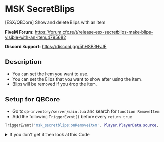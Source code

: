 # MSK SecretBlips
[ESX/QBCore] Show and delete Blips with an item

**FiveM Forum:** https://forum.cfx.re/t/release-esx-secretblips-make-blips-visible-with-an-item/4795682

**Discord Support:** https://discord.gg/5hHSBRHvJE

## Description
* You can set the Item you want to use.
* You can set the Blips that you want to show after using the item.
* Blips will be removed if you drop the item.

## Setup for QBCore
* Go to `qb-inventory/server/main.lua` and search for `function RemoveItem`
* Add the following `TriggerEvent()` before every `return true`
```lua
TriggerEvent('msk_secretblips:onRemoveItem', Player.PlayerData.source, item, amount)
```
<details>
<summary>If you don't get it then look at this Code</summary>
```lua
local function RemoveItem(source, item, amount, slot)
	local Player = QBCore.Functions.GetPlayer(source)

	if not Player then return false end

	amount = tonumber(amount) or 1
	slot = tonumber(slot)

	if slot then
		if Player.PlayerData.items[slot].amount > amount then
			Player.PlayerData.items[slot].amount = Player.PlayerData.items[slot].amount - amount
			Player.Functions.SetPlayerData("items", Player.PlayerData.items)

			if not Player.Offline then
				TriggerEvent('qb-log:server:CreateLog', 'playerinventory', 'RemoveItem', 'red', '**' .. GetPlayerName(source) .. ' (citizenid: ' .. Player.PlayerData.citizenid .. ' | id: ' .. source .. ')** lost item: [slot:' .. slot .. '], itemname: ' .. Player.PlayerData.items[slot].name .. ', removed amount: ' .. amount .. ', new total amount: ' .. Player.PlayerData.items[slot].amount)
			end
			
			TriggerEvent('msk_secretblips:onRemoveItem', Player.PlayerData.source, item, amount)
			return true
		elseif Player.PlayerData.items[slot].amount == amount then
			Player.PlayerData.items[slot] = nil
			Player.Functions.SetPlayerData("items", Player.PlayerData.items)

			if Player.Offline then return true end

			TriggerEvent('qb-log:server:CreateLog', 'playerinventory', 'RemoveItem', 'red', '**' .. GetPlayerName(source) .. ' (citizenid: ' .. Player.PlayerData.citizenid .. ' | id: ' .. source .. ')** lost item: [slot:' .. slot .. '], itemname: ' .. item .. ', removed amount: ' .. amount .. ', item removed')
			TriggerEvent('msk_secretblips:onRemoveItem', Player.PlayerData.source, item, amount)
			return true
		end
	else
		local slots = GetSlotsByItem(Player.PlayerData.items, item)
		local amountToRemove = amount

		if not slots then return false end

		for _, _slot in pairs(slots) do
			if Player.PlayerData.items[_slot].amount > amountToRemove then
				Player.PlayerData.items[_slot].amount = Player.PlayerData.items[_slot].amount - amountToRemove
				Player.Functions.SetPlayerData("items", Player.PlayerData.items)

				if not Player.Offline then
					TriggerEvent('qb-log:server:CreateLog', 'playerinventory', 'RemoveItem', 'red', '**' .. GetPlayerName(source) .. ' (citizenid: ' .. Player.PlayerData.citizenid .. ' | id: ' .. source .. ')** lost item: [slot:' .. _slot .. '], itemname: ' .. Player.PlayerData.items[_slot].name .. ', removed amount: ' .. amount .. ', new total amount: ' .. Player.PlayerData.items[_slot].amount)
				end
				TriggerEvent('msk_secretblips:onRemoveItem', Player.PlayerData.source, item, amount)
				return true
			elseif Player.PlayerData.items[_slot].amount == amountToRemove then
				Player.PlayerData.items[_slot] = nil
				Player.Functions.SetPlayerData("items", Player.PlayerData.items)

				if Player.Offline then return true end

				TriggerEvent('qb-log:server:CreateLog', 'playerinventory', 'RemoveItem', 'red', '**' .. GetPlayerName(source) .. ' (citizenid: ' .. Player.PlayerData.citizenid .. ' | id: ' .. source .. ')** lost item: [slot:' .. _slot .. '], itemname: ' .. item .. ', removed amount: ' .. amount .. ', item removed')
				TriggerEvent('msk_secretblips:onRemoveItem', Player.PlayerData.source, item, amount)
				return true
			end
		end
	end
	return false
end
```
</details>


## Requirements
* ESX 1.2 and above or QBCore
